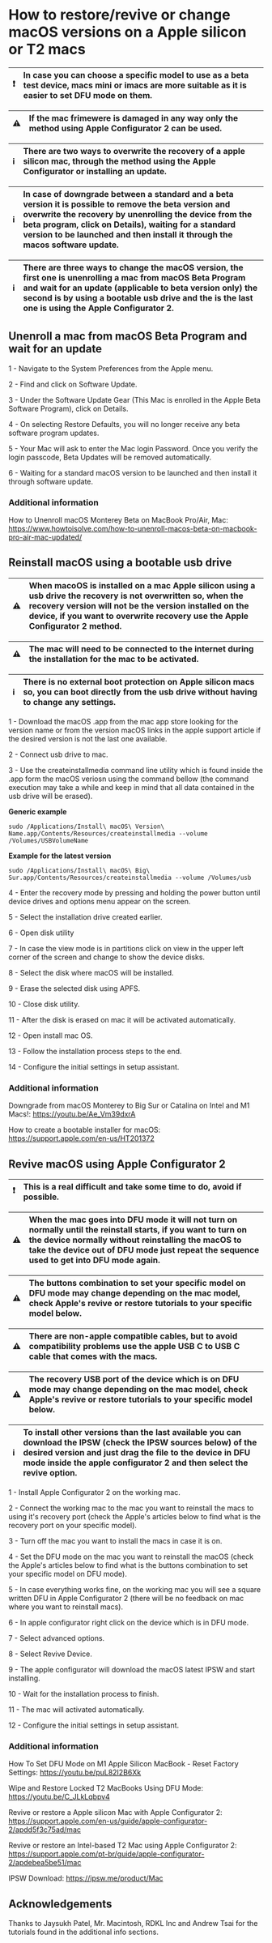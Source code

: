 # How to restore/revive or change macOS versions on a Apple silicon or T2 macs

:exclamation: | In case you can choose a specific model to use as a beta test device, macs mini or imacs are more suitable as it is easier to set DFU mode on them.
:---: | :---

:warning: | If the mac frimewere is damaged in any way only the method using Apple Configurator 2 can be used.
:---: | :---

:information_source: | There are two ways to overwrite the recovery of a apple silicon mac, through the method using the Apple Configurator or installing an update.
:---: | :---

:information_source: | In case of downgrade between a standard and a beta version it is possible to remove the beta version and overwrite the recovery by unenrolling the device from the beta program, click on Details), waiting for a standard version to be launched and then install it through the macos software update.
:---: | :---

:information_source: | There are three ways to change the macOS version, the first one is unenrolling a mac from macOS Beta Program and wait for an update (applicable to beta version only) the second is by using a bootable usb drive and the is the last one is using the Apple Configurator 2.
:---: | :---

## Unenroll a mac from macOS Beta Program and wait for an update

1 - Navigate to the System Preferences from the Apple menu.

2 - Find and click on Software Update.

3 - Under the Software Update Gear (This Mac is enrolled in the Apple Beta Software Program), click on Details.

4 - On selecting Restore Defaults, you will no longer receive any beta software program updates.

5 - Your Mac will ask to enter the Mac login Password. Once you verify the login passcode, Beta Updates will be removed automatically.

6 - Waiting for a standard macOS version to be launched and then install it through software update.

### Additional information

How to Unenroll macOS Monterey Beta on MacBook Pro/Air, Mac: https://www.howtoisolve.com/how-to-unenroll-macos-beta-on-macbook-pro-air-mac-updated/


## Reinstall macOS using a bootable usb drive

:warning: | When macoOS is installed on a mac Apple silicon using a usb drive the recovery is not overwritten so, when the recovery version will not be the version installed on the device, if you want to overwrite recovery use the Apple Configurator 2 method.
:---: | :---

:warning: | The mac will need to be connected to the internet during the installation for the mac to be activated.
:---: | :---

:information_source: | There is no external boot protection on Apple silicon macs so, you can boot directly from the usb drive without having to change any settings.
:---: | :---

1 - Download the macOS .app from the mac app store looking for the version name or from the version macOS links in the apple support article if the desired version is not the last one available.

2 - Connect usb drive to mac.

3 - Use the createinstallmedia command line utility which is found inside the .app form the macOS veriosn using the command bellow (the command execution may take a while and keep in mind that all data contained in the usb drive will be erased).

**Generic example**
```
sudo /Applications/Install\ macOS\ Version\ Name.app/Contents/Resources/createinstallmedia --volume /Volumes/USBVolumeName
```

**Example for the latest version**
```
sudo /Applications/Install\ macOS\ Big\ Sur.app/Contents/Resources/createinstallmedia --volume /Volumes/usb
```

4 - Enter the recovery mode by pressing and holding the power button until device drives and options menu appear on the screen.

5 - Select the installation drive created earlier.

6 - Open disk utility

7 - In case the view mode is in partitions click on view in the upper left corner of the screen and change to show the device disks.

8 - Select the disk where macOS will be installed.

9 - Erase the selected disk using APFS.

10 - Close disk utility.

11 - After the disk is erased on mac it will be activated automatically.

12 - Open install mac OS.

13 - Follow the installation process steps to the end.

14 - Configure the initial settings in setup assistant.

### Additional information

Downgrade from macOS Monterey to Big Sur or Catalina on Intel and M1 Macs!: https://youtu.be/Ae_Vm39dxrA

How to create a bootable installer for macOS: https://support.apple.com/en-us/HT201372


## Revive macOS using Apple Configurator 2

:exclamation: | This is a real difficult and take some time to do, avoid if possible.
:---: | :---

:warning: | When the mac goes into DFU mode it will not turn on normally until the reinstall starts, if you want to turn on the device normally without reinstalling the macOS to take the device out of DFU mode just repeat the sequence used to get into DFU mode again.
:---: | :---

:warning: | The buttons combination to set your specific model on DFU mode may change depending on the mac model, check Apple's revive or restore tutorials to your specific model below.
:---: | :---

:warning: | There are non-apple compatible cables, but to avoid compatibility problems use the apple USB C to USB C cable that comes with the macs.
:---: | :---

:warning: | The recovery USB port of the device which is on DFU mode may change depending on the mac model, check Apple's revive or restore tutorials to your specific model below.
:---: | :---

:information_source: | To install other versions than the last available you can download the IPSW (check the IPSW sources below) of the desired version and just drag the file to the device in DFU mode inside the apple configurator 2 and then select the revive option.
:---: | :---

1 - Install Apple Configurator 2 on the working mac.

2 - Connect the working mac to the mac you want to reinstall the macs to using it's recovery port (check the Apple's articles below to find what is the recovery port on your specific model).

3 - Turn off the mac you want to install the macs in case it is on.

4 - Set the DFU mode on the mac you want to reinstall the macOS (check the Apple's articles below to find what is the buttons combination to set your specific model on DFU mode).

5 - In case everything works fine, on the working mac you will see a square written DFU in Apple Configurator 2 (there will be no feedback on mac where you want to reinstall macs).

6 - In apple configurator right click on the device which is in DFU mode.

7 - Select advanced options.

8 - Select Revive Device.

9 - The apple configurator will download the macOS latest IPSW and start installing.

10 - Wait for the installation process to finish.

11 - The mac will activated automatically.

12 - Configure the initial settings in setup assistant.

### Additional information

How To Set DFU Mode on M1 Apple Silicon MacBook - Reset Factory Settings: https://youtu.be/puL82I2B6Xk

Wipe and Restore Locked T2 MacBooks Using DFU Mode: https://youtu.be/C_JLkLqbpv4

Revive or restore a Apple silicon Mac  with Apple Configurator 2: https://support.apple.com/en-us/guide/apple-configurator-2/apdd5f3c75ad/mac

Revive or restore an Intel-based T2 Mac using Apple Configurator 2: https://support.apple.com/pt-br/guide/apple-configurator-2/apdebea5be51/mac

IPSW Download: https://ipsw.me/product/Mac


## Acknowledgements

Thanks to Jaysukh Patel, Mr. Macintosh, RDKL Inc and Andrew Tsai for the tutorials found in the additional info sections.